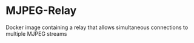 # MJPEG-Relay
Docker image containing a relay that allows simultaneous connections to multiple MJPEG streams
